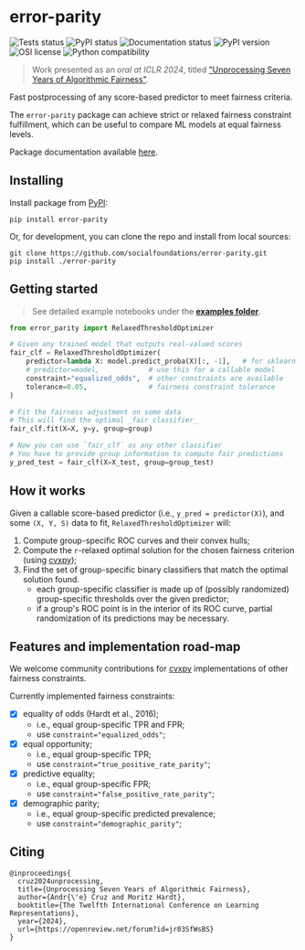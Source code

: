 # error-parity

![Tests status](https://github.com/socialfoundations/error-parity/actions/workflows/python-tests.yml/badge.svg)
![PyPI status](https://github.com/socialfoundations/error-parity/actions/workflows/python-publish.yml/badge.svg)
![Documentation status](https://github.com/socialfoundations/error-parity/actions/workflows/python-docs.yml/badge.svg)
![PyPI version](https://badgen.net/pypi/v/error-parity)
![OSI license](https://badgen.net/pypi/license/error-parity)
![Python compatibility](https://badgen.net/pypi/python/error-parity)
<!-- ![PyPI version](https://img.shields.io/pypi/v/error-parity) -->
<!-- ![OSI license](https://img.shields.io/pypi/l/error-parity) -->
<!-- ![Compatible python versions](https://img.shields.io/pypi/pyversions/error-parity) -->

> Work presented as an _oral at ICLR 2024_, titled ["Unprocessing Seven Years of Algorithmic Fairness"](https://openreview.net/forum?id=jr03SfWsBS).


Fast postprocessing of any score-based predictor to meet fairness criteria.

The `error-parity` package can achieve strict or relaxed fairness constraint fulfillment, 
which can be useful to compare ML models at equal fairness levels.

Package documentation available [here](https://socialfoundations.github.io/error-parity/).


## Installing

Install package from [PyPI](https://pypi.org/project/error-parity/):
```
pip install error-parity
```

Or, for development, you can clone the repo and install from local sources:
```
git clone https://github.com/socialfoundations/error-parity.git
pip install ./error-parity
```


## Getting started

> See detailed example notebooks under the [**examples folder**](./examples/).

```py
from error_parity import RelaxedThresholdOptimizer

# Given any trained model that outputs real-valued scores
fair_clf = RelaxedThresholdOptimizer(
    predictor=lambda X: model.predict_proba(X)[:, -1],   # for sklearn API
    # predictor=model,            # use this for a callable model
    constraint="equalized_odds",  # other constraints are available
    tolerance=0.05,               # fairness constraint tolerance
)

# Fit the fairness adjustment on some data
# This will find the optimal _fair classifier_
fair_clf.fit(X=X, y=y, group=group)

# Now you can use `fair_clf` as any other classifier
# You have to provide group information to compute fair predictions
y_pred_test = fair_clf(X=X_test, group=group_test)
```


## How it works

Given a callable score-based predictor (i.e., `y_pred = predictor(X)`), and some `(X, Y, S)` data to fit, `RelaxedThresholdOptimizer` will:
1. Compute group-specific ROC curves and their convex hulls;
2. Compute the `r`-relaxed optimal solution for the chosen fairness criterion (using [cvxpy](https://www.cvxpy.org));
3. Find the set of group-specific binary classifiers that match the optimal solution found.
    - each group-specific classifier is made up of (possibly randomized) group-specific thresholds over the given predictor;
    - if a group's ROC point is in the interior of its ROC curve, partial randomization of its predictions may be necessary.


## Features and implementation road-map

We welcome community contributions for [cvxpy](https://www.cvxpy.org) implementations of other fairness constraints.

Currently implemented fairness constraints:
- [x] equality of odds (Hardt et al., 2016);
  - i.e., equal group-specific TPR and FPR;
  - use `constraint="equalized_odds"`;
- [x] equal opportunity;
  - i.e., equal group-specific TPR;
  - use `constraint="true_positive_rate_parity"`;
- [x] predictive equality;
  - i.e., equal group-specific FPR;
  - use `constraint="false_positive_rate_parity"`;
- [x] demographic parity;
  - i.e., equal group-specific predicted prevalence;
  - use `constraint="demographic_parity"`;


## Citing

```
@inproceedings{
  cruz2024unprocessing,
  title={Unprocessing Seven Years of Algorithmic Fairness},
  author={Andr{\'e} Cruz and Moritz Hardt},
  booktitle={The Twelfth International Conference on Learning Representations},
  year={2024},
  url={https://openreview.net/forum?id=jr03SfWsBS}
}
```
